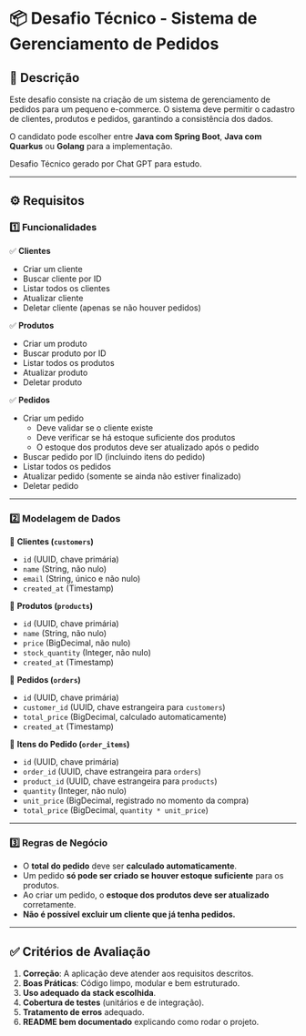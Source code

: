 # 📦 Desafio Técnico - Sistema de Gerenciamento de Pedidos

## 📌 Descrição

Este desafio consiste na criação de um sistema de gerenciamento de pedidos para um pequeno e-commerce. O sistema deve permitir o cadastro de clientes, produtos e pedidos, garantindo a consistência dos dados.

O candidato pode escolher entre **Java com Spring Boot**, **Java com Quarkus** ou **Golang** para a implementação.

Desafio Técnico gerado por Chat GPT para estudo.

---

## ⚙️ Requisitos

### 1️⃣ **Funcionalidades**

✅ **Clientes**
- Criar um cliente
- Buscar cliente por ID
- Listar todos os clientes
- Atualizar cliente
- Deletar cliente (apenas se não houver pedidos)

✅ **Produtos**
- Criar um produto
- Buscar produto por ID
- Listar todos os produtos
- Atualizar produto
- Deletar produto

✅ **Pedidos**
- Criar um pedido
    - Deve validar se o cliente existe
    - Deve verificar se há estoque suficiente dos produtos
    - O estoque dos produtos deve ser atualizado após o pedido
- Buscar pedido por ID (incluindo itens do pedido)
- Listar todos os pedidos
- Atualizar pedido (somente se ainda não estiver finalizado)
- Deletar pedido

---

### 2️⃣ **Modelagem de Dados**

📌 **Clientes (`customers`)**
- `id` (UUID, chave primária)
- `name` (String, não nulo)
- `email` (String, único e não nulo)
- `created_at` (Timestamp)

📌 **Produtos (`products`)**
- `id` (UUID, chave primária)
- `name` (String, não nulo)
- `price` (BigDecimal, não nulo)
- `stock_quantity` (Integer, não nulo)
- `created_at` (Timestamp)

📌 **Pedidos (`orders`)**
- `id` (UUID, chave primária)
- `customer_id` (UUID, chave estrangeira para `customers`)
- `total_price` (BigDecimal, calculado automaticamente)
- `created_at` (Timestamp)

📌 **Itens do Pedido (`order_items`)**
- `id` (UUID, chave primária)
- `order_id` (UUID, chave estrangeira para `orders`)
- `product_id` (UUID, chave estrangeira para `products`)
- `quantity` (Integer, não nulo)
- `unit_price` (BigDecimal, registrado no momento da compra)
- `total_price` (BigDecimal, `quantity * unit_price`)

---

### 3️⃣ **Regras de Negócio**
- O **total do pedido** deve ser **calculado automaticamente**.
- Um pedido **só pode ser criado se houver estoque suficiente** para os produtos.
- Ao criar um pedido, o **estoque dos produtos deve ser atualizado** corretamente.
- **Não é possível excluir um cliente que já tenha pedidos.**

---

## ✅ Critérios de Avaliação

1. **Correção**: A aplicação deve atender aos requisitos descritos.
2. **Boas Práticas**: Código limpo, modular e bem estruturado.
3. **Uso adequado da stack escolhida**.
4. **Cobertura de testes** (unitários e de integração).
5. **Tratamento de erros** adequado.
6. **README bem documentado** explicando como rodar o projeto.
